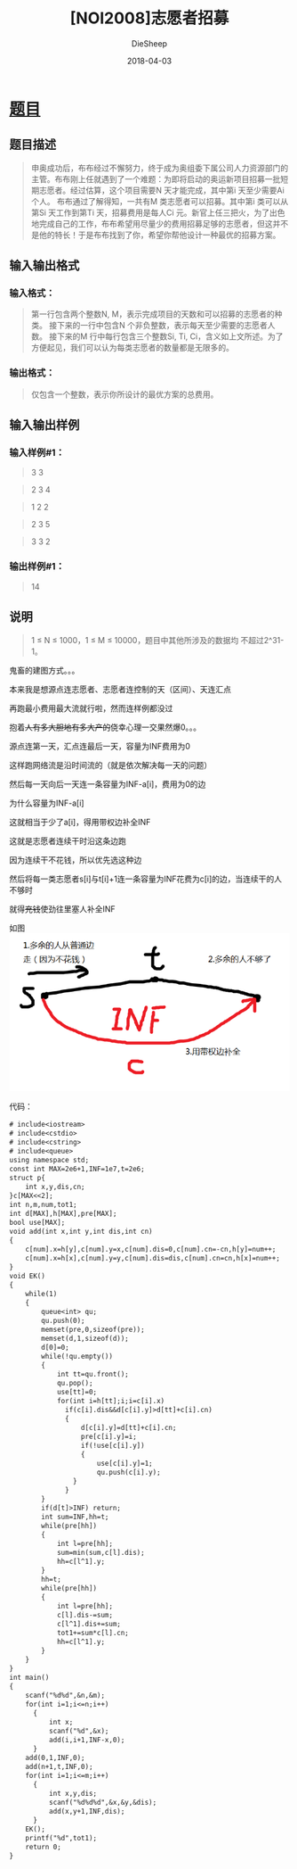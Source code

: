 ﻿---
layout:     post
title:      "[NOI2008]志愿者招募"
date:       2018-04-03
author:     "DieSheep"
header-img: "img/used/24.jpg"
catalog: true
tags:
    - 网络流
---

# [题目](https://www.luogu.org/problemnew/show/P3980)

## 题目描述
>申奥成功后，布布经过不懈努力，终于成为奥组委下属公司人力资源部门的主管。布布刚上任就遇到了一个难题：为即将启动的奥运新项目招募一批短期志愿者。经过估算，这个项目需要N 天才能完成，其中第i 天至少需要Ai 个人。 布布通过了解得知，一共有M 类志愿者可以招募。其中第i 类可以从第Si 天工作到第Ti 天，招募费用是每人Ci 元。新官上任三把火，为了出色地完成自己的工作，布布希望用尽量少的费用招募足够的志愿者，但这并不是他的特长！于是布布找到了你，希望你帮他设计一种最优的招募方案。

## 输入输出格式
### 输入格式：
>第一行包含两个整数N, M，表示完成项目的天数和可以招募的志愿者的种类。 接下来的一行中包含N 个非负整数，表示每天至少需要的志愿者人数。 接下来的M 行中每行包含三个整数Si, Ti, Ci，含义如上文所述。为了方便起见，我们可以认为每类志愿者的数量都是无限多的。

### 输出格式：
>仅包含一个整数，表示你所设计的最优方案的总费用。

## 输入输出样例
### 输入样例#1： 
>3 3

>2 3 4

>1 2 2

>2 3 5

>3 3 2

### 输出样例#1： 
>14

## 说明
>1 ≤ N ≤ 1000，1 ≤ M ≤ 10000，题目中其他所涉及的数据均 不超过2^31-1。

鬼畜的建图方式。。。

本来我是想源点连志愿者、志愿者连控制的天（区间）、天连汇点

再跑最小费用最大流就行啦，然而连样例都没过

抱着~~人有多大胆地有多大产的~~侥幸心理一交果然爆0。。。

源点连第一天，汇点连最后一天，容量为INF费用为0

这样跑网络流是沿时间流的（就是依次解决每一天的问题）

然后每一天向后一天连一条容量为INF-a[i]，费用为0的边

为什么容量为INF-a[i]

这就相当于少了a[i]，得用带权边补全INF

这就是志愿者连续干时沿这条边跑

因为连续干不花钱，所以优先选这种边

然后将每一类志愿者s[i]与t[i]+1连一条容量为INF花费为c[i]的边，当连续干的人不够时

就得~~充钱~~使劲往里塞人补全INF

如图
 ![](/img/study/zhiyuanzhezhaomu.png) 

代码：
```
# include<iostream>
# include<cstdio>
# include<cstring>
# include<queue>
using namespace std;
const int MAX=2e6+1,INF=1e7,t=2e6;
struct p{
    int x,y,dis,cn;
}c[MAX<<2];
int n,m,num,tot1;
int d[MAX],h[MAX],pre[MAX];
bool use[MAX];
void add(int x,int y,int dis,int cn)
{
    c[num].x=h[y],c[num].y=x,c[num].dis=0,c[num].cn=-cn,h[y]=num++;
    c[num].x=h[x],c[num].y=y,c[num].dis=dis,c[num].cn=cn,h[x]=num++;
}
void EK()
{
    while(1)
    {
        queue<int> qu;
        qu.push(0);
        memset(pre,0,sizeof(pre));
        memset(d,1,sizeof(d));
        d[0]=0;
        while(!qu.empty())
        {
            int tt=qu.front();
            qu.pop();
            use[tt]=0;
            for(int i=h[tt];i;i=c[i].x)
              if(c[i].dis&&d[c[i].y]>d[tt]+c[i].cn)
              {
                  d[c[i].y]=d[tt]+c[i].cn;
                  pre[c[i].y]=i;
                  if(!use[c[i].y])
                  {
                      use[c[i].y]=1;
                      qu.push(c[i].y);
                }
              }
        }
        if(d[t]>INF) return;
        int sum=INF,hh=t;
        while(pre[hh])
        {
            int l=pre[hh];
            sum=min(sum,c[l].dis);
            hh=c[l^1].y;
        }
        hh=t;
        while(pre[hh])
        {
            int l=pre[hh];
            c[l].dis-=sum;
            c[l^1].dis+=sum;
            tot1+=sum*c[l].cn;
            hh=c[l^1].y;
        }
    }
}
int main()
{
    scanf("%d%d",&n,&m);
    for(int i=1;i<=n;i++)
      {
          int x;
          scanf("%d",&x);
          add(i,i+1,INF-x,0);
      }
    add(0,1,INF,0);
    add(n+1,t,INF,0);
    for(int i=1;i<=m;i++)
      {
          int x,y,dis;
          scanf("%d%d%d",&x,&y,&dis);
          add(x,y+1,INF,dis);
      }
    EK();
    printf("%d",tot1);
    return 0;
}
```
